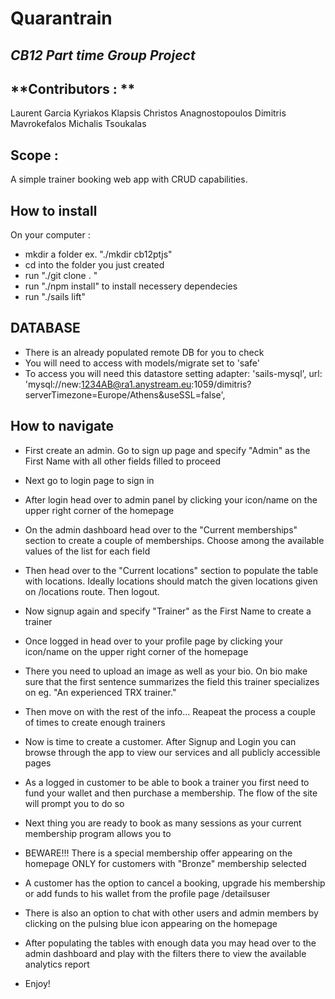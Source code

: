 # Quarantrain

## *CB12 Part time Group Project*

## **Contributors : **
Laurent Garcia
Kyriakos Klapsis
Christos Anagnostopoulos
Dimitris Mavrokefalos
Michalis Tsoukalas


## Scope : 

A simple trainer booking web app with CRUD capabilities. 

 ## How to install

On your computer :
* mkdir a folder ex. "./mkdir cb12ptjs"
* cd into the folder you just created
* run "./git clone <repository url> . "
* run "./npm install" to install necessery dependecies
* run "./sails lift"

 ## DATABASE

 * There is an already populated remote DB for you to check
 * You will need to access with models/migrate set to 'safe'
 * To access you will need this datastore setting
    adapter: 'sails-mysql', 
    url: 'mysql://new:1234AB@ra1.anystream.eu:1059/dimitris?serverTimezone=Europe/Athens&useSSL=false', 

 ## How to navigate
 
* First create an admin. Go to sign up page and specify "Admin" as the First Name with all other fields filled to proceed

* Next go to login page to sign in

* After login head over to admin panel by clicking your icon/name on the upper right corner of the homepage

* On the admin dashboard head over to the "Current memberships" section to create a couple of memberships. Choose among the available values of the list for each field

* Then head over to the "Current locations" section to populate the table with locations. Ideally locations should match the given locations given on /locations route. Then logout.

* Now signup again and specify "Trainer" as the First Name to create a trainer

* Once logged in head over to your profile page by clicking your icon/name on the upper right corner of the homepage

* There you need to upload an image as well as your bio. On bio make sure that the first sentence summarizes the field this trainer specializes on eg. "An experienced TRX trainer." 

* Then move on with the rest of the info... Reapeat the process a couple of times to create enough trainers

* Now is time to create a customer. After Signup and Login you can browse through the app to view our services and all publicly accessible pages

* As a logged in customer to be able to book a trainer you first need to fund your wallet and then purchase a membership. The flow of the site will prompt you to do so

* Next thing you are ready to book as many sessions as your current membership program allows you to

* BEWARE!!! There is a special membership offer appearing on the homepage ONLY for customers with "Bronze" membership selected

* A customer has the option to cancel a booking, upgrade his membership or add funds to his wallet from the profile page /detailsuser

* There is also an option to chat with other users and admin members by clicking on the pulsing blue icon appearing on the homepage

* After populating the tables with enough data you may head over to the admin dashboard and play with the filters there to view the available analytics report

* Enjoy!


